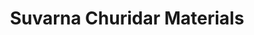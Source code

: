 ---
title: "Suvarna Churidar Materials"
url: /varandarappilly/suvarna-churidar-materials/
shop: Kleidung
---